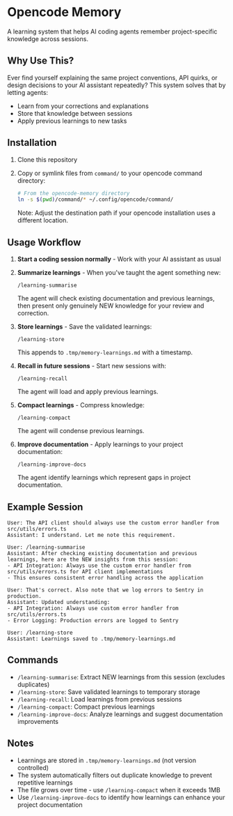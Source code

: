 # Opencode Memory

A learning system that helps AI coding agents remember project-specific knowledge across sessions.

## Why Use This?

Ever find yourself explaining the same project conventions, API quirks, or design decisions to your AI assistant repeatedly? This system solves that by letting agents:

- Learn from your corrections and explanations
- Store that knowledge between sessions
- Apply previous learnings to new tasks

## Installation

1. Clone this repository
2. Copy or symlink files from `command/` to your opencode command directory:

   ```bash
   # From the opencode-memory directory
   ln -s $(pwd)/command/* ~/.config/opencode/command/
   ```

   Note: Adjust the destination path if your opencode installation uses a different location.

## Usage Workflow

1. **Start a coding session normally** - Work with your AI assistant as usual

2. **Summarize learnings** - When you've taught the agent something new:

   ```
   /learning-summarise
   ```

   The agent will check existing documentation and previous learnings, then present only genuinely NEW knowledge for your review and correction.

3. **Store learnings** - Save the validated learnings:

   ```
   /learning-store
   ```

   This appends to `.tmp/memory-learnings.md` with a timestamp.

4. **Recall in future sessions** - Start new sessions with:

   ```
   /learning-recall
   ```

   The agent will load and apply previous learnings.

5. **Compact learnings** - Compress knowledge:

   ```
   /learning-compact
   ```

   The agent will condense previous learnings.

6. **Improve documentation** - Apply learnings to your project documentation:

   ```
   /learning-improve-docs
   ```

   The agent identify learnings which represent gaps in project documentation.

## Example Session

```
User: The API client should always use the custom error handler from src/utils/errors.ts
Assistant: I understand. Let me note this requirement.

User: /learning-summarise
Assistant: After checking existing documentation and previous learnings, here are the NEW insights from this session:
- API Integration: Always use the custom error handler from src/utils/errors.ts for API client implementations
- This ensures consistent error handling across the application

User: That's correct. Also note that we log errors to Sentry in production.
Assistant: Updated understanding:
- API Integration: Always use custom error handler from src/utils/errors.ts
- Error Logging: Production errors are logged to Sentry

User: /learning-store
Assistant: Learnings saved to .tmp/memory-learnings.md
```

## Commands

- `/learning-summarise`: Extract NEW learnings from this session (excludes duplicates)
- `/learning-store`: Save validated learnings to temporary storage
- `/learning-recall`: Load learnings from previous sessions
- `/learning-compact`: Compact previous learnings
- `/learning-improve-docs`: Analyze learnings and suggest documentation improvements

## Notes

- Learnings are stored in `.tmp/memory-learnings.md` (not version controlled)
- The system automatically filters out duplicate knowledge to prevent repetitive learnings
- The file grows over time - use `/learning-compact` when it exceeds 1MB
- Use `/learning-improve-docs` to identify how learnings can enhance your project documentation
